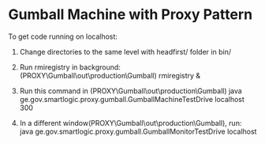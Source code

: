 # Gumball Machine with Proxy Pattern

To get code running on localhost: 

1. Change directories to the same level with headfirst/ folder in bin/

2. Run rmiregistry in background: (PROXY\Gumball\out\production\Gumball)
rmiregistry &

3. Run this command in (PROXY\Gumball\out\production\Gumball)
java ge.gov.smartlogic.proxy.gumball.GumballMachineTestDrive localhost 300


4. In a different window(PROXY\Gumball\out\production\Gumball), run:
java ge.gov.smartlogic.proxy.gumball.GumballMonitorTestDrive localhost